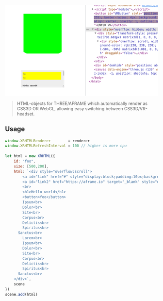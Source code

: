 <center>
    <img src="https://raw.githubusercontent.com/coderofsalvation/XRHTML/master/.capture.gif"/>
</center>

> HTML-objects for THREE/AFRAME which automatically render as CSS3D OR WebGL, allowing easy switching between CSS3D/VR-headset.

## Usage

```js
window.XRHTMLRenderer        = renderer
window.XRHTMLRefreshInterval = 100 // higher is more cpu 

let html = new XRHTML({
    id: "foo",
    size: [500,200],
    html: `<div style="overflow:scroll">
        <a id="link" href="#" style="display:block;padding:10px;background:#FF0">foo</a>
        <a id="link2" href="https://aframe.io" target="_blank" style="display:block;padding:10px;background:#FF0">foo</a>
        <br>
        <h1>Hello world</h1>
        <button>foo</button>
        Ipsum<br>
        Dolor<br>
        Site<br>
        Corpus<br>
        Delictis<br>
        Spiritus<br>
      Sanctus<br>
        Lorem<br>
        Ipsum<br>
        Dolor<br>
        Site<br>
        Corpus<br>
        Delictis<br>
        Spiritus<br>
      Sanctus<br>
    </div>`,
    scene
})
scene.add(html)
```
